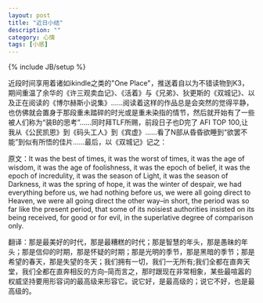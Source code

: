 ```yaml
---
layout: post
title: "近日小结"
description: ""
category: 心情
tags: [小感]
---
```

{% include JB/setup %}

近段时间享用着诸如ikindle之类的"One Place"，推送着自以为不错读物到K3，期间重温了余华的《许三观卖血记》、《活着》与《兄弟》、狄更斯的《双城记》、以及正在阅读的《博尔赫斯小说集》......阅读着这样的作品总是会突然的觉得平静，也仿佛就会置身于那段重未踏碎的时光或是重未染指的情节，然后就开始有了一些被人们称为“装B的思考”......同时拜TLF所赐，前段日子也D完了 AFI TOP 100,让我从《公民凯恩》到《码头工人》到《宾虚》......看了N部从昏昏欲睡到“欲罢不能”到似有所悟的佳片......最后，以《双城记》记之：

原文：It was the best of times, it was the worst of times, it was the age of wisdom, it was the age of foolishness, it was the epoch of belief, it was the epoch of incredulity, it was the season of Light, it was the season of Darkness, it was the spring of hope, it was the winter of despair, we had everything before us, we had nothing before us, we were all going direct to Heaven, we were all going direct the other way–in short, the period was so far like the present period, that some of its noisiest authorities insisted on its being received, for good or for evil, in the superlative degree of comparison only.

翻译：那是最美好的时代，那是最糟糕的时代；那是智慧的年头，那是愚昧的年头；那是信仰的时期，那是怀疑的时期；那是光明的季节，那是黑暗的季节；那是希望的春天，那是失望的冬天；我们拥有一切，我们一无所有;我们全都在直奔天堂，我们全都在直奔相反的方向–简而言之，那时跟现在非常相象，某些最喧嚣的权威坚持要用形容词的最高级来形容它。说它好，是最高级的；说它不好，也是最高级的。
